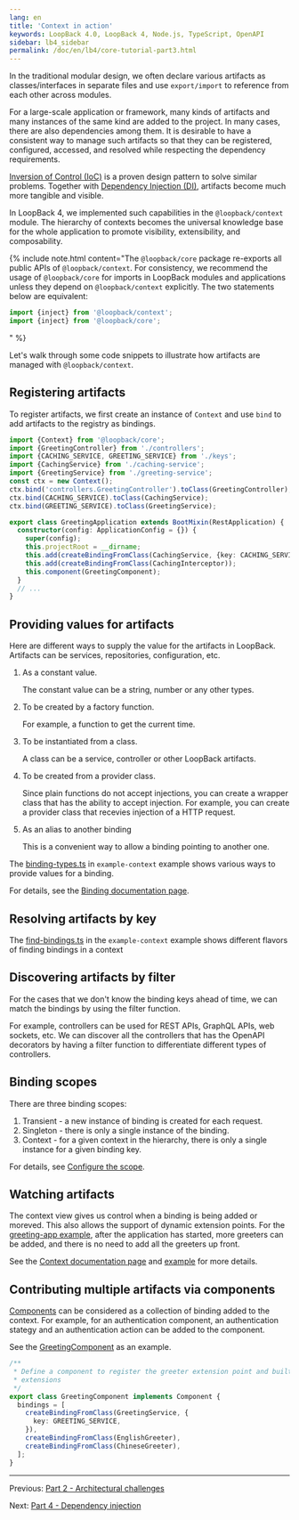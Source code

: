 ```yaml
---
lang: en
title: 'Context in action'
keywords: LoopBack 4.0, LoopBack 4, Node.js, TypeScript, OpenAPI
sidebar: lb4_sidebar
permalink: /doc/en/lb4/core-tutorial-part3.html
---
```


In the traditional modular design, we often declare various artifacts as
classes/interfaces in separate files and use `export/import` to reference from
each other across modules.

For a large-scale application or framework, many kinds of artifacts and many
instances of the same kind are added to the project. In many cases, there are
also dependencies among them. It is desirable to have a consistent way to manage
such artifacts so that they can be registered, configured, accessed, and
resolved while respecting the dependency requirements.

[Inversion of Control (IoC)](https://en.wikipedia.org/wiki/Inversion_of_control)
is a proven design pattern to solve similar problems. Together with
[Dependency Injection (DI)](https://en.wikipedia.org/wiki/Dependency_injection),
artifacts become much more tangible and visible.

In LoopBack 4, we implemented such capabilities in the `@loopback/context`
module. The hierarchy of contexts becomes the universal knowledge base for the
whole application to promote visibility, extensibility, and composability.

{% include note.html content="The `@loopback/core` package re-exports all public
APIs of `@loopback/context`. For consistency, we recommend the usage of
`@loopback/core` for imports in LoopBack modules and applications unless they
depend on `@loopback/context` explicitly. The two statements below are
equivalent:

```ts
import {inject} from '@loopback/context';
import {inject} from '@loopback/core';
```

" %}

Let's walk through some code snippets to illustrate how artifacts are managed
with `@loopback/context`.

## Registering artifacts

To register artifacts, we first create an instance of `Context` and use `bind`
to add artifacts to the registry as bindings.

```ts
import {Context} from '@loopback/core';
import {GreetingController} from './controllers';
import {CACHING_SERVICE, GREETING_SERVICE} from './keys';
import {CachingService} from './caching-service';
import {GreetingService} from './greeting-service';
const ctx = new Context();
ctx.bind('controllers.GreetingController').toClass(GreetingController);
ctx.bind(CACHING_SERVICE).toClass(CachingService);
ctx.bind(GREETING_SERVICE).toClass(GreetingService);
```

```ts
export class GreetingApplication extends BootMixin(RestApplication) {
  constructor(config: ApplicationConfig = {}) {
    super(config);
    this.projectRoot = __dirname;
    this.add(createBindingFromClass(CachingService, {key: CACHING_SERVICE}));
    this.add(createBindingFromClass(CachingInterceptor));
    this.component(GreetingComponent);
  }
  // ...
}
```

## Providing values for artifacts

Here are different ways to supply the value for the artifacts in LoopBack.
Artifacts can be services, repositories, configuration, etc.

1. As a constant value.

   The constant value can be a string, number or any other types.

2. To be created by a factory function.

   For example, a function to get the current time.

3. To be instantiated from a class.

   A class can be a service, controller or other LoopBack artifacts.

4. To be created from a provider class.

   Since plain functions do not accept injections, you can create a wrapper
   class that has the ability to accept injection. For example, you can create a
   provider class that recevies injection of a HTTP request.

5. As an alias to another binding

   This is a convenient way to allow a binding pointing to another one.

The
[binding-types.ts](https://github.com/loopbackio/loopback-next/blob/master/examples/context/src/binding-types.ts)
in `example-context` example shows various ways to provide values for a binding.

For details, see the
[Binding documentation page](https://loopback.io/doc/en/lb4/Binding.html).

## Resolving artifacts by key

The
[find-bindings.ts](https://github.com/loopbackio/loopback-next/blob/master/examples/context/src/find-bindings.ts)
in the `example-context` example shows different flavors of finding bindings in
a context

## Discovering artifacts by filter

For the cases that we don't know the binding keys ahead of time, we can match
the bindings by using the filter function.

For example, controllers can be used for REST APIs, GraphQL APIs, web sockets,
etc. We can discover all the controllers that has the OpenAPI decorators by
having a filter function to differentiate different types of controllers.

## Binding scopes

There are three binding scopes:

1. Transient - a new instance of binding is created for each request.
2. Singleton - there is only a single instance of the binding.
3. Context - for a given context in the hierarchy, there is only a single
   instance for a given binding key.

For details, see [Configure the scope](../../Binding.md#configure-the-scope).

## Watching artifacts

The context view gives us control when a binding is being added or moreved. This
also allows the support of dynamic extension points. For the
[greeting-app example](https://github.com/loopbackio/loopback-next/tree/master/examples/greeting-app),
after the application has started, more greeters can be added, and there is no
need to add all the greeters up front.

See the [Context documentation page](../../Context.md#context-observers) and
[example](https://github.com/loopbackio/loopback-next/blob/master/examples/context/src/context-observation.ts)
for more details.

## Contributing multiple artifacts via components

[Components](../../Component.md) can be considered as a collection of binding
added to the context. For example, for an authentication component, an
authentication stategy and an authentication action can be added to the
component.

See the
[GreetingComponent](https://github.com/loopbackio/loopback-next/blob/master/examples/greeter-extension/src/component.ts)
as an example.

```ts
/**
 * Define a component to register the greeter extension point and built-in
 * extensions
 */
export class GreetingComponent implements Component {
  bindings = [
    createBindingFromClass(GreetingService, {
      key: GREETING_SERVICE,
    }),
    createBindingFromClass(EnglishGreeter),
    createBindingFromClass(ChineseGreeter),
  ];
}
```

---

Previous: [Part 2 - Architectural challenges](./2-architecture.md)

Next: [Part 4 - Dependency injection](./4-dependency-injection.md)
